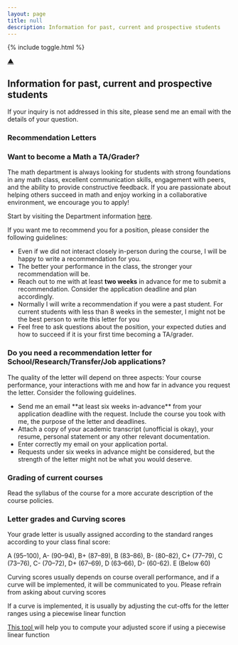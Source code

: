 ```yaml
---
layout: page
title: null
description: Information for past, current and prospective students
---
```


{% include toggle.html %}

<p>
<a href="#" class="scrollUpButton">▲</a>
</p>


## Information for past, current and prospective students

If your inquiry is not addressed in this site, please send me an email with the details of your question.


<h3 class="toggle-btn" onclick="toggleContent('pastStu')" ><span class="toggle-indicator"></span> Recommendation Letters </h3>

  
<div class="hidden-content" id="pastStu">
  <h3>Want to become a Math a TA/Grader?</h3>
  
  <p>The math department is always looking for students with strong foundations in any math class, excellent communication skills, engagement with peers, and the ability to provide constructive feedback. If you are passionate about helping others succeed in math and enjoy working in a collaborative environment, we encourage you to apply!</p>
  <p>Start by visiting the Department information <a href="https://www.sas.rochester.edu/mth/undergraduate/math-ta-and-grader-jobs.html">here</a>.</p>
  <p>If you want me to recommend you for a position, please consider the following guidelines:</p>
  <ul>
    <li>Even if we did not interact closely in-person during the course, I will be happy to write a recommendation for you.</li>
    <li>The better your performance in the class, the stronger your recommendation will be.</li>
    <li>Reach out to me with at least <strong>two weeks</strong> in advance for me to submit a recommendation. Consider the application deadline and plan accordingly.</li>
	<li>Normally I will write a recommendation if you were a past student. For current students with less than 8 weeks in the semester, I might not be the best person to write this letter for you </li>
    <li>Feel free to ask questions about the position, your expected duties and how to succeed if it is your first time becoming a TA/grader.</li>
  </ul>
  
  <h3>Do you need a recommendation letter for School/Research/Transfer/Job applications?</h3>
  <p> The quality of the letter will depend on three aspects: Your course performance, your interactions with me and how far in 
  advance you request the letter. Consider the following guidelines. </p>
  <ul>
  <li> Send me an email **at least six weeks in-advance** from your application deadline with the request. Include the course you took with me, the purpose of the letter and deadlines.  </li>
  <li> Attach a copy of your academic transcript (unofficial is okay), your resume,  personal statement or any other relevant documentation. </li>
  <li> Enter correctly my email on your application portal. </li>
  <li> Requests under six weeks in advance might be considered, but the strength of the letter might not be what you would deserve. </li>
  </ul>
  
</div>


<h3 class="toggle-btn" onclick="toggleContent('current')" ><span class="toggle-indicator"></span> Grading of current courses </h3>

  
<div class="hidden-content" id="current">
<p> Read the syllabus of the course for a more accurate description of the course policies.  </p>
  <h3>Letter grades and Curving scores </h3>
  <p> Your grade letter is usually assigned according to the standard ranges according to your class final score: </p>
  <p> A (95–100), A- (90–94), B+ (87–89), B (83–86), B- (80–82), C+ (77–79), C (73–76), C- (70–72), D+ (67–69), D (63–66), D- (60-62). E (Below 60)</p>
  <p> Curving scores usually depends on course overall performance, and if a curve will be implemented, it will be communicated to you. Please refrain from asking about curving scores </p>
  <p> If a curve is implemented, it is usually by adjusting the cut-offs for the letter ranges using a piecewise linear function </p>
  <a href="resources/curve.html"> This tool </a> will help you to compute your adjusted score if using a piecewise linear function   
  
  
  
</div>